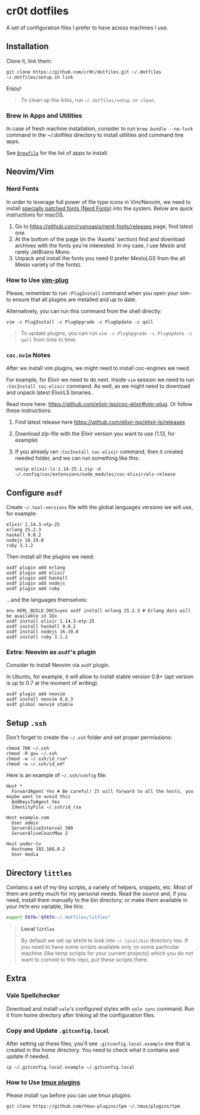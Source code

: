 # cr0t dotfiles

A set of configuration files I prefer to have across machines I use.

## Installation

Clone it, link them:

```console
git clone https://github.com/cr0t/dotfiles.git ~/.dotfiles
~/.dotfiles/setup.sh link
```

Enjoy!

> To clean up the links, run `~/.dotfiles/setup.sh clean`.

### Brew in Apps and Utilities

In case of fresh machine installation, consider to run `brew bundle --no-lock`
command in the ~/.dotfiles directory to install utilities and command line apps.

See [`Brewfile`](Brewfile) for the list of apps to install.

## Neovim/Vim

### Nerd Fonts

In order to leverage full power of file type icons in Vim/Neovim, we need to install [specially patched fonts (Nerd Fonts)](https://github.com/ryanoasis/nerd-fonts) into the system. Below are quick instructions for macOS.

1. Go to https://github.com/ryanoasis/nerd-fonts/releases page, find latest one.
2. At the bottom of the page (in the 'Assets' section) find and download archives with the fonts you're interested. In my case, I use Meslo and rarely JetBrains Mono.
3. Unpack and install the fonts you need (I prefer MesloLGS from the all Meslo variety of the fonts).

### How to Use [vim-plug](https://github.com/junegunn/vim-plug)

Please, remember to run `:PlugInstall` command when you open your vim–to ensure
that all plugins are installed and up to date.

Alternatively, you can run this command from the shell directly:

```console
vim -c PlugInstall -c PlugUpgrade -c PlugUpdate -c qall
```

> To update plugins, you can run `vim -c PlugUpgrade -c PlugUpdate -c qall` from time to time.

### `coc.nvim` Notes

After we install vim plugins, we might need to install coc-engines we need.

For example, for Elixir we need to do next. Inside `vim` session we need to run
`:CocInstall coc-elixir` command. As well, as we might need to download and unpack
latest ElixirLS binaries.

Read more here: https://github.com/elixir-lsp/coc-elixir#vim-plug. Or follow
these instructions:

1. Find latest release here https://github.com/elixir-lsp/elixir-ls/releases
2. Download zip-file with the Elixir version you want to use (1.13, for example)
3. If you already ran `:CocInstall coc-elixir` command, then it created needed
   folder, and we can run something like this:

   ```console
   unzip elixir-ls-1.14-25.1.zip -d ~/.config/coc/extensions/node_modules/coc-elixir/els-release
   ```

## Configure `asdf`

Create `~/.tool-versions` file with the global languages versions we will use, for example:

```text
elixir 1.14.3-otp-25
erlang 25.2.3
haskell 9.0.2
nodejs 16.19.0
ruby 3.1.2
```

Then install all the plugins we need:

```console
asdf plugin add erlang
asdf plugin add elixir
asdf plugin add haskell
asdf plugin add nodejs
asdf plugin add ruby
```

...and the languages themselves:

```console
env KERL_BUILD_DOCS=yes asdf install erlang 25.2.3 # Erlang docs will be available in IEx
asdf install elixir 1.14.3-otp-25
asdf install haskell 9.0.2
asdf install nodejs 16.19.0
asdf install ruby 3.1.2
```

### Extra: Neovim as `asdf`'s plugin

Consider to install Neovim via `asdf` plugin.

In Ubuntu, for example, it will allow to install stable version 0.8+ (apt
version is up to 0.7 at the moment of writing).

```console
asdf plugin add neovim
asdf install neovim 0.8.3
asdf global neovim stable
```

## Setup `.ssh`

Don't forget to create the `~/.ssh` folder and set proper permissions:

```console
chmod 700 ~/.ssh
chmod -R go= ~/.ssh
chmod -w ~/.ssh/id_rsa*
chmod -w ~/.ssh/id_ed*
```

Here is an example of `~/.ssh/config` file:

```console
Host *
  ForwardAgent Yes # Be careful! It will forward to all the hosts, you maybe want to avoid this
  AddKeysToAgent Yes
  IdentityFile ~/.ssh/id_rsa

Host example.com
  User admin
  ServerAliveInterval 300
  ServerAliveCountMax 2

Host under-tv
  Hostname 192.168.0.2
  User media
```

## Directory `littles`

Contains a set of my tiny scripts, a variety of helpers, snippets, etc. Most of
them are pretty much for my personal needs. Read the source and, if you need,
install them manually to the bin directory; or make them available in your
`PATH` env variable, like this:

```bash
export PATH="$PATH:~/.dotfiles/littles"
```

> **Local `littles`**
>
> By default we set up `$PATH` to look into `~/.local/bin` directory too. If
> you need to have some scripts available only on some particular machine (like
> temp scripts for your current projects) which you do not want to commit to
> this repo, put these scripts there.

## Extra

### Vale Spellchecker

Download and install `vale`'s configured styles with `vale sync` command. Run it from home directory after linking all the configuration files.

### Copy and Update `.gitconfig.local`

After setting up these files, you'll see `.gitconfig.local.example` one that is
created in the home directory. You need to check what it contains and update if
needed.

```console
cp ~/.gitconfig.local.example ~/.gitconfig.local
```

### How to Use [tmux plugins](https://github.com/tmux-plugins)

Please install `tpm` before you can use tmux plugins:

```console
git clone https://github.com/tmux-plugins/tpm ~/.tmux/plugins/tpm
```

